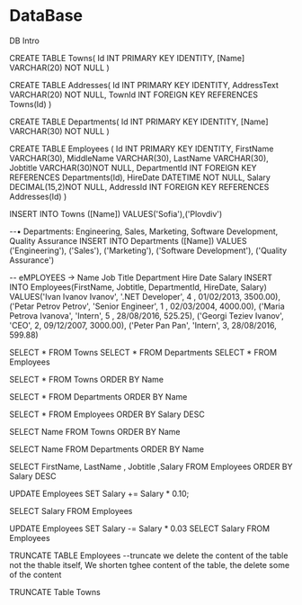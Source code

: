 # DataBase
DB Intro

CREATE TABLE  Towns(
Id INT PRIMARY KEY IDENTITY,
[Name] VARCHAR(20) NOT NULL
)

CREATE  TABLE Addresses(
Id INT PRIMARY KEY IDENTITY,
AddressText VARCHAR(20) NOT NULL,
TownId INT	FOREIGN KEY REFERENCES Towns(Id)
)

CREATE TABLE Departments(
Id INT PRIMARY KEY IDENTITY,
[Name] VARCHAR(30) NOT NULL
)

CREATE TABLE Employees (
Id INT PRIMARY KEY IDENTITY,
FirstName VARCHAR(30), 
MiddleName VARCHAR(30),
LastName VARCHAR(30), 
Jobtitle VARCHAR(30)NOT NULL,
DepartmentId INT FOREIGN KEY REFERENCES Departments(Id),
HireDate DATETIME NOT NULL,
Salary DECIMAL(15,2)NOT NULL,
AddressId INT FOREIGN KEY REFERENCES Addresses(Id)
)

INSERT INTO Towns ([Name])
VALUES('Sofia'),('Plovdiv')

--•	Departments: Engineering, Sales, Marketing, Software Development, Quality Assurance
INSERT INTO Departments ([Name])
VALUES ('Engineering'),
('Sales'),
('Marketing'),
('Software Development'),
('Quality Assurance')

-- eMPLOYEES -> Name	Job Title	Department	Hire Date Salary
INSERT INTO Employees(FirstName, Jobtitle, DepartmentId, HireDate, Salary)
VALUES('Ivan Ivanov Ivanov', '.NET Developer', 4 , 01/02/2013, 3500.00),
('Petar Petrov Petrov', 'Senior Engineer', 1 , 02/03/2004, 4000.00),
('Maria Petrova Ivanova', 'Intern', 5 , 28/08/2016, 525.25),
('Georgi Teziev Ivanov', 'CEO', 2, 09/12/2007, 3000.00),
('Peter Pan Pan', 'Intern', 3, 28/08/2016, 599.88)

SELECT * FROM Towns
SELECT * FROM Departments
SELECT * FROM  Employees

SELECT * FROM  Towns
ORDER BY Name

SELECT * FROM Departments
ORDER BY Name

SELECT * FROM Employees 
ORDER BY Salary DESC

SELECT Name FROM Towns
ORDER BY Name

SELECT Name FROM Departments
ORDER BY Name

SELECT FirstName, LastName , Jobtitle ,Salary FROM Employees
ORDER BY Salary DESC

UPDATE Employees 
SET Salary += Salary * 0.10;

SELECT Salary FROM Employees

UPDATE Employees
SET Salary -= Salary * 0.03
SELECT Salary FROM Employees

TRUNCATE TABLE Employees
--truncate we delete the content of the table not the thable itself, We shorten tghee content of the table, the delete some of the content

TRUNCATE Table Towns
